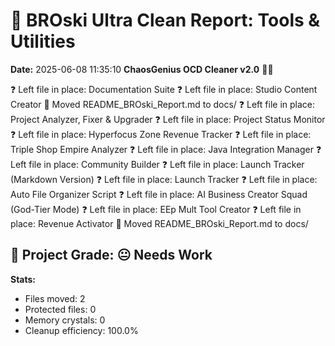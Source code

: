 # 🧹 BROski Ultra Clean Report: Tools & Utilities
**Date:** 2025-06-08 11:35:10
**ChaosGenius OCD Cleaner v2.0** 🧠💜

❓ Left file in place: Documentation Suite
❓ Left file in place: Studio Content Creator
📁 Moved README_BROski_Report.md to docs/
❓ Left file in place: Project Analyzer, Fixer & Upgrader
❓ Left file in place: Project Status Monitor
❓ Left file in place: Hyperfocus Zone Revenue Tracker
❓ Left file in place: Triple Shop Empire Analyzer
❓ Left file in place: Java Integration Manager
❓ Left file in place: Community Builder
❓ Left file in place: Launch Tracker (Markdown Version)
❓ Left file in place: Launch Tracker
❓ Left file in place: Auto File Organizer Script
❓ Left file in place: AI Business Creator Squad (God-Tier Mode)
❓ Left file in place: EEp Mult Tool Creator
❓ Left file in place: Revenue Activator
📁 Moved README_BROski_Report.md to docs/

## 🧠 Project Grade: 😐 Needs Work
**Stats:**
- Files moved: 2
- Protected files: 0
- Memory crystals: 0
- Cleanup efficiency: 100.0%